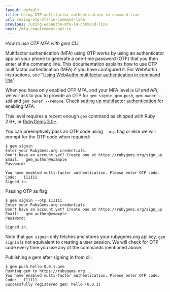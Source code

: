 ```yaml
---
layout: default
title: Using OTP multifactor authentication in command line
url: /using-otp-mfa-in-command-line
previous: /using-webauthn-mfa-in-command-line
next: /mfa-requirement-opt-in
---
```

<em class="t-gray">How to use OTP MFA with gem CLI.</em>

Multifactor authentication (MFA) using OTP works by using an authenticator app on your phone
to generate a one-time password (OTP) that you then enter at the command line. This
documentation explains how to use OTP multifactor authentication (MFA) if you have configured
it. For WebAuthn instructions, see "[Using WebAuthn multifactor authentication in command line](/using-webauthn-mfa-in-command-line)".

When you have only enabled OTP MFA, and your MFA level is _UI and API_, we will ask to you
to provide an OTP for `gem signin`, `gem push`, `gem owner --add` and `gem owner --remove`.
Check [setting up multifactor authentication](/setting-up-multifactor-authentication)
for enabling MFA.

This level requires a recent enough `gem` command as shipped with Ruby 2.6+,
or [RubyGems 3.0+](https://rubygems.org/pages/download).

You can preemptively pass an OTP code using `--otp` flag or else we will prompt
for the OTP code when required:

    $ gem signin
    Enter your RubyGems.org credentials.
    Don't have an account yet? Create one at https://rubygems.org/sign_up
    Email:   gem_author@example
    Password:

    You have enabled multi-factor authentication. Please enter OTP code.
    Code:   111111
    Signed in.

Passing OTP as flag:

    $ gem signin --otp 111111
    Enter your RubyGems.org credentials.
    Don't have an account yet? Create one at https://rubygems.org/sign_up
    Email:   gem_author@example
    Password:

    Signed in.

Note that `gem signin` only fetches and stores your rubygems.org api key. `gem signin`
is not equivalent to creating a user session. We will check for OTP code every time you
use any of the commands mentioned above.

Publishing a gem after signing in from cli:

    $ gem push hello-0.0.1.gem
    Pushing gem to https://rubygems.org...
    You have enabled multi-factor authentication. Please enter OTP code.
    Code:   111111
    Successfully registered gem: hello (0.0.1)
